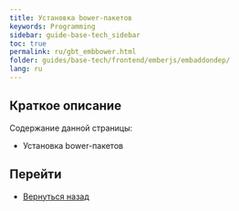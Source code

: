 ```yaml
---
title: Установка bower-пакетов
keywords: Programming
sidebar: guide-base-tech_sidebar
toc: true
permalink: ru/gbt_embbower.html
folder: guides/base-tech/frontend/emberjs/embaddondep/
lang: ru
---
```


## Краткое описание

Содержание данной страницы:

* Установка bower-пакетов

## Перейти

* [Вернуться назад](gbt_emberjs.html)